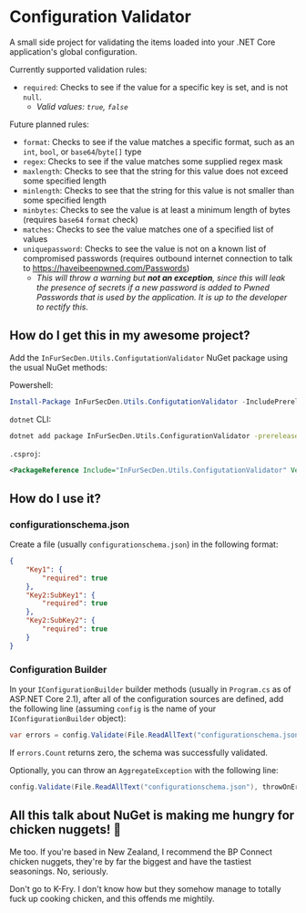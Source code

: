 ﻿Configuration Validator
=======================

A small side project for validating the items loaded into your .NET Core application's global configuration.

Currently supported validation rules:

* `required`: Checks to see if the value for a specific key is set, and is not `null`.
    * _Valid values: `true`, `false`_

Future planned rules:

* `format`: Checks to see if the value matches a specific format, such as an `int`, `bool`, or `base64`/`byte[]` type
* `regex`: Checks to see if the value matches some supplied regex mask
* `maxlength`: Checks to see that the string for this value does not exceed some specified length
* `minlength`: Checks to see that the string for this value is not smaller than some specified length
* `minbytes`: Checks to see the value is at least a minimum length of bytes (requires `base64` `format` check)
* `matches`: Checks to see the value matches one of a specified list of values
* `uniquepassword`: Checks to see the value is not on a known list of compromised passwords (requires outbound internet connection to talk to https://haveibeenpwned.com/Passwords)
    * _This will throw a warning but **not an exception**, since this will leak the presence of secrets if a new password is added to Pwned Passwords that is used by the application. It is up to the developer to rectify this._

## How do I get this in my awesome project?

Add the `InFurSecDen.Utils.ConfigutationValidator` NuGet package using the usual NuGet methods:

Powershell:
```powershell
Install-Package InFurSecDen.Utils.ConfigutationValidator -IncludePrerelease
```

`dotnet` CLI:
```bash
dotnet add package InFurSecDen.Utils.ConfigurationValidator -prerelease
```

`.csproj`:
```xml
<PackageReference Include="InFurSecDen.Utils.ConfigutationValidator" Version="x.x.x"/>
```

## How do I use it?

### configurationschema.json

Create a file (usually `configurationschema.json`) in the following format:

```json
{
	"Key1": {
		"required": true
	},
	"Key2:SubKey1": {
		"required": true
	},
	"Key2:SubKey2": {
		"required": true
	}
}
```

### Configuration Builder

In your `IConfigurationBuilder` builder methods (usually in `Program.cs` as of ASP.NET Core 2.1), after all of the configuration sources are defined, add the following line (assuming `config` is the name of your `IConfigurationBuilder` object):

```csharp
var errors = config.Validate(File.ReadAllText("configurationschema.json"));
```

If `errors.Count` returns zero, the schema was successfully validated.

Optionally, you can throw an `AggregateException` with the following line:

```csharp
config.Validate(File.ReadAllText("configurationschema.json"), throwOnError: true);
```

## All this talk about NuGet is making me hungry for chicken nuggets! 🦊

Me too. If you're based in New Zealand, I recommend the BP Connect chicken nuggets, they're by far the biggest and have the tastiest seasonings. No, seriously.

Don't go to K-Fry. I don't know how but they somehow manage to totally fuck up cooking chicken, and this offends me mightily.